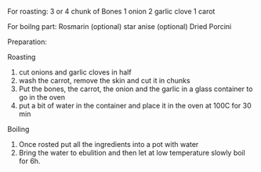
For roasting:
3 or 4 chunk of Bones
1 onion
2 garlic clove
1 carot

For boilng part:
Rosmarin (optional)
star anise (optional)
Dried Porcini

Preparation:

Roasting
1) cut onions and garlic cloves in half
2) wash the carrot, remove the skin and cut it in chunks
3) Put the bones, the carrot, the onion and the garlic in a glass container to go in the oven
4) put a bit of water in the container and place it in the oven at 100C for 30 min

Boiling
1) Once rosted put all the ingredients into a pot with water
2) Bring the water to ebulition and then let at low temperature slowly boil for 6h. 
